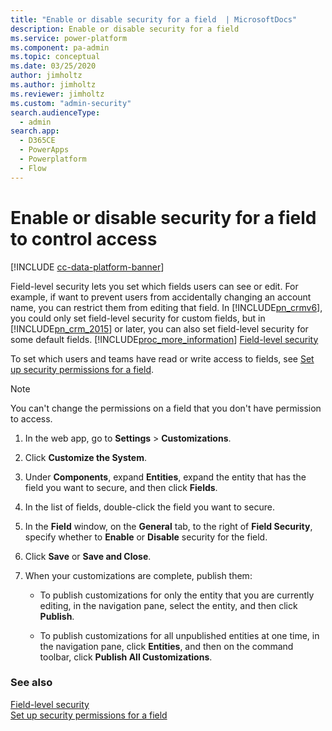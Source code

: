 ```yaml
---
title: "Enable or disable security for a field  | MicrosoftDocs"
description: Enable or disable security for a field 
ms.service: power-platform
ms.component: pa-admin
ms.topic: conceptual
ms.date: 03/25/2020
author: jimholtz
ms.author: jimholtz
ms.reviewer: jimholtz
ms.custom: "admin-security"
search.audienceType: 
  - admin
search.app:
  - D365CE
  - PowerApps
  - Powerplatform
  - Flow
---
```

# Enable or disable security for a field to control access

[!INCLUDE [cc-data-platform-banner](../includes/cc-data-platform-banner.md)]

<!-- legacy procedure -->

Field-level security lets you set which fields users can see or edit. For example, if want to prevent users from accidentally changing an account name, you can restrict them from editing that field. In [!INCLUDE[pn_crmv6](../includes/pn-crmv6.md)], you could only set field-level security for custom fields, but in [!INCLUDE[pn_crm_2015](../includes/pn-crm-2015.md)] or later, you can also set field-level security for some default fields. [!INCLUDE[proc_more_information](../includes/proc-more-information.md)] [Field-level security](field-level-security.md)  
  
 To set which users and teams have read or write access to fields, see [Set up security permissions for a field](../admin/set-up-security-permissions-field.md).  
  
> [!NOTE]
>  You can't change the permissions on a field that you don't have permission to access.  
  
1. In the web app, go to **Settings** > **Customizations**.
  
2. Click **Customize the System**.  
  
3. Under **Components**, expand **Entities**, expand the entity that has the field you want to secure, and then click **Fields**.  
  
4. In the list of fields, double-click the field you want to secure.  
  
5. In the **Field** window, on the **General** tab, to the right of **Field Security**, specify whether to **Enable** or **Disable** security for the field.  
  
6. Click **Save** or **Save and Close**.  
  
7. When your customizations are complete, publish them:  
  
   -   To publish customizations for only the entity that you are currently editing, in the navigation pane, select the entity, and then click **Publish**.  
  
   -   To publish customizations for all unpublished entities at one time, in the navigation pane, click **Entities**, and then on the command toolbar, click **Publish All Customizations**.  
  
### See also  
 [Field-level security](field-level-security.md)   
 [Set up security permissions for a field](../admin/set-up-security-permissions-field.md)
